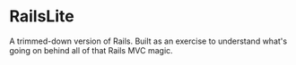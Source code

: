 # RailsLite
A trimmed-down version of Rails. Built as an exercise to understand what's going on behind all of that Rails MVC magic.
